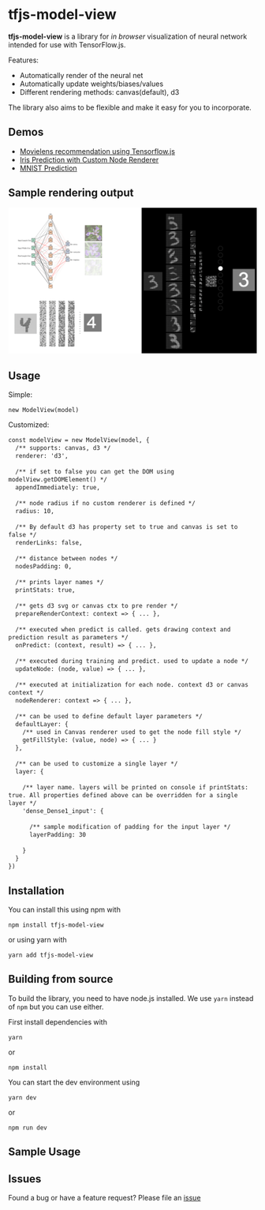 # tfjs-model-view

__tfjs-model-view__ is a library for _in browser_ visualization of neural network intended for use with TensorFlow.js.

Features:

* Automatically render of the neural net 
* Automatically update weights/biases/values
* Different rendering methods: canvas(default), d3

The library also aims to be flexible and make it easy for you to incorporate.

## Demos

- [Movielens recommendation using Tensorflow.js](https://beta.observablehq.com/@cstefanache/movielens-recommendation-using-tensorflow-js)
- [Iris Prediction with Custom Node Renderer](https://beta.observablehq.com/@cstefanache/tensorflow-js-model-viewer-iris)
- [MNIST Prediction](https://beta.observablehq.com/@cstefanache/mnist-tensorflow-js-network-view-tfjs-model-view)

## Sample rendering output

![Samples](https://raw.githubusercontent.com/cstefanache/cstefanache.github.io/master/media/img/net2.png "Samples")


## Usage

Simple:
```
new ModelView(model)
```

Customized:
```
const modelView = new ModelView(model, {
  /** supports: canvas, d3 */
  renderer: 'd3',   
  
  /** if set to false you can get the DOM using modelView.getDOMElement() */
  appendImmediately: true,

  /** node radius if no custom renderer is defined */            
  radius: 10,

  /** By default d3 has property set to true and canvas is set to false */
  renderLinks: false,

  /** distance between nodes */
  nodesPadding: 0,

  /** prints layer names */                            
  printStats: true,

  /** gets d3 svg or canvas ctx to pre render */                   
  prepareRenderContext: context => { ... },

  /** executed when predict is called. gets drawing context and prediction result as parameters */
  onPredict: (context, result) => { ... },

  /** executed during training and predict. used to update a node */
  updateNode: (node, value) => { ... },

  /** executed at initialization for each node. context d3 or canvas context */
  nodeRenderer: context => { ... },
  
  /** can be used to define default layer parameters */
  defaultLayer: {
    /** used in Canvas renderer used to get the node fill style */
    getFillStyle: (value, node) => { ... }
  },

  /** can be used to customize a single layer */
  layer: {

    /** layer name. layers will be printed on console if printStats: true. All properties defined above can be overridden for a single layer */
    'dense_Dense1_input': {

      /** sample modification of padding for the input layer */
      layerPadding: 30
      
    }
  }
})
```

## Installation

You can install this using npm with

```
npm install tfjs-model-view
```

or using yarn with

```
yarn add tfjs-model-view
```

## Building from source

To build the library, you need to have node.js installed. We use `yarn`
instead of `npm` but you can use either.

First install dependencies with

```
yarn
```

or

```
npm install
```

You can start the dev environment using

```
yarn dev
```

or

```
npm run dev
```


## Sample Usage


## Issues

Found a bug or have a feature request? Please file an [issue](https://github.com/cstefanache/tfjs-model-view/issues/new)
